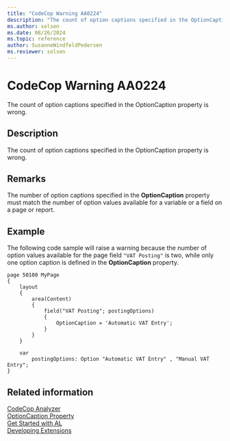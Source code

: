 ```yaml
---
title: "CodeCop Warning AA0224"
description: "The count of option captions specified in the OptionCaption property is wrong."
ms.author: solsen
ms.date: 08/26/2024
ms.topic: reference
author: SusanneWindfeldPedersen
ms.reviewer: solsen
---
```

[//]: # (START>DO_NOT_EDIT)
[//]: # (IMPORTANT:Do not edit any of the content between here and the END>DO_NOT_EDIT.)
[//]: # (Any modifications should be made in the .xml files in the ModernDev repo.)
# CodeCop Warning AA0224
The count of option captions specified in the OptionCaption property is wrong.

## Description
The count of option captions specified in the OptionCaption property is wrong.

[//]: # (IMPORTANT: END>DO_NOT_EDIT)

## Remarks

The number of option captions specified in the **OptionCaption** property must match the number of option values available for a variable or a field on a page or report.

## Example

The following code sample will raise a warning because the number of option values available for the page field `"VAT Posting"` is two, while only one option caption is defined in the **OptionCaption** property. 

```AL
page 50100 MyPage
{
    layout
    {
        area(Content)
        {
            field("VAT Posting"; postingOptions)
            {
                OptionCaption = 'Automatic VAT Entry';
            }
        }
    }

    var
        postingOptions: Option "Automatic VAT Entry" , "Manual VAT Entry";
}
```


## Related information  
[CodeCop Analyzer](codecop.md)  
[OptionCaption Property](../properties/devenv-optioncaption-property.md)  
[Get Started with AL](../devenv-get-started.md)  
[Developing Extensions](../devenv-dev-overview.md)  